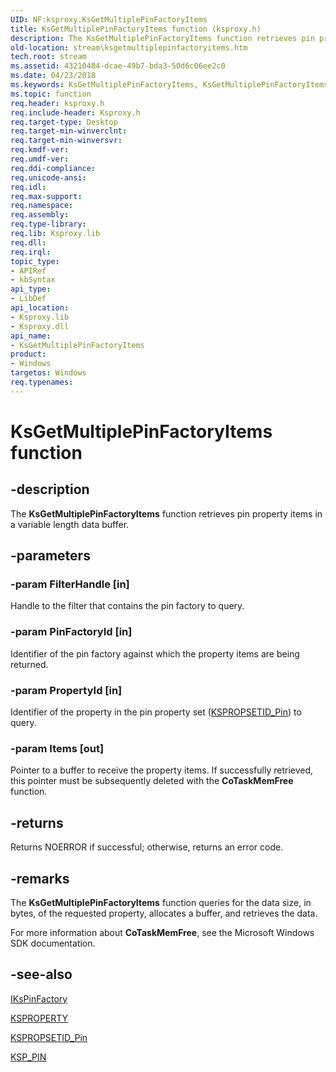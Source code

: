 ```yaml
---
UID: NF:ksproxy.KsGetMultiplePinFactoryItems
title: KsGetMultiplePinFactoryItems function (ksproxy.h)
description: The KsGetMultiplePinFactoryItems function retrieves pin property items in a variable length data buffer.
old-location: stream\ksgetmultiplepinfactoryitems.htm
tech.root: stream
ms.assetid: 43210484-dcae-49b7-bda3-50d6c06ee2c0
ms.date: 04/23/2018
ms.keywords: KsGetMultiplePinFactoryItems, KsGetMultiplePinFactoryItems function [Streaming Media Devices], ksproxy/KsGetMultiplePinFactoryItems, ksproxy_cd252212-9317-4e1a-9f57-ee18afc23766.xml, stream.ksgetmultiplepinfactoryitems
ms.topic: function
req.header: ksproxy.h
req.include-header: Ksproxy.h
req.target-type: Desktop
req.target-min-winverclnt: 
req.target-min-winversvr: 
req.kmdf-ver: 
req.umdf-ver: 
req.ddi-compliance: 
req.unicode-ansi: 
req.idl: 
req.max-support: 
req.namespace: 
req.assembly: 
req.type-library: 
req.lib: Ksproxy.lib
req.dll: 
req.irql: 
topic_type:
- APIRef
- kbSyntax
api_type:
- LibDef
api_location:
- Ksproxy.lib
- Ksproxy.dll
api_name:
- KsGetMultiplePinFactoryItems
product:
- Windows
targetos: Windows
req.typenames: 
---
```


# KsGetMultiplePinFactoryItems function


## -description


The <b>KsGetMultiplePinFactoryItems</b> function retrieves pin property items in a variable length data buffer. 


## -parameters




### -param FilterHandle [in]

Handle to the filter that contains the pin factory to query.


### -param PinFactoryId [in]

Identifier of the pin factory against which the property items are being returned.


### -param PropertyId [in]

Identifier of the property in the pin property set (<a href="https://msdn.microsoft.com/library/windows/hardware/ff566584">KSPROPSETID_Pin</a>) to query.


### -param Items [out]

Pointer to a buffer to receive the property items. If successfully retrieved, this pointer must be subsequently deleted with the <b>CoTaskMemFree</b> function.


## -returns



Returns NOERROR if successful; otherwise, returns an error code.




## -remarks



The <b>KsGetMultiplePinFactoryItems</b> function queries for the data size, in bytes, of the requested property, allocates a buffer, and retrieves the data.

For more information about <b>CoTaskMemFree</b>, see the Microsoft Windows SDK documentation.




## -see-also




<a href="https://msdn.microsoft.com/library/windows/hardware/ff559910">IKsPinFactory</a>



<a href="https://msdn.microsoft.com/library/windows/hardware/ff564262">KSPROPERTY</a>



<a href="https://msdn.microsoft.com/library/windows/hardware/ff566584">KSPROPSETID_Pin</a>



<a href="https://msdn.microsoft.com/library/windows/hardware/ff566722">KSP_PIN</a>
 

 

